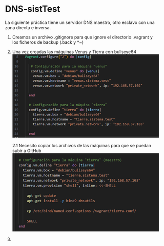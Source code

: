 # DNS-sistTest
La siguiente práctica tiene un servidor DNS maestro, otro esclavo con una zona directa e inversa.


1. Creamos un archivo .gitignore para que ignore el directorio .vagrant y los ficheros de backup (.back y *~)

2. Una vez creadas las máquinas Venus y Tierra con bullseye64
    ![Texto alternativo](images/confMaquinas.png)

    2.1 Necesito copiar los archivos de las máquinas para que se puedan subir a GitHub
    ![Texto alternativo](images/copiarArchivos.png)

3. 
